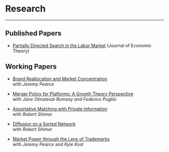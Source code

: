 # Research
---
## Published Papers 
* [Partially Directed Search in the Labor Market](files/pds.pdf) (Journal of Economic Theory)
  
## Working Papers

* [Brand Reallocation and Market Concentration](files/PW_BrandReallocation_080224.pdf) <br/>
with *Jeremy Pearce*

* [Merger Policy for Platforms: A Growth Theory Perspective](files/mna.pdf) <br/>
with *Jane Olmstead-Rumsey and Federico Puglisi*

* [Assortative Matching with Private Information](files/two-sided-as-2023-09-13.pdf) <br/>
with *Robert Shimer*

* [Diffusion on a Sorted Network](files/sorting_draft_mar.pdf)<br/>
with *Robert Shimer* 

* [Market Power through the Lens of Trademarks](files/KPW_paper_032920.pdf)<br/>
with *Jeremy Pearce* and *Kyle Kost*
